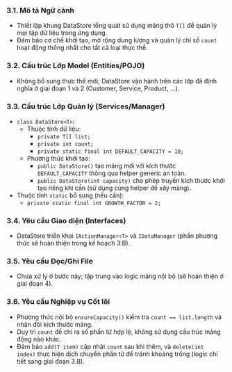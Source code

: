 ### 3.1. Mô tả Ngữ cảnh
- Thiết lập khung DataStore tổng quát sử dụng mảng thô `T[]` để quản lý mọi tập dữ liệu trong ứng dụng.
- Đảm bảo cơ chế khởi tạo, mở rộng dung lượng và quản lý chỉ số `count` hoạt động thống nhất cho tất cả loại thực thể.

### 3.2. Cấu trúc Lớp Model (Entities/POJO)
- Không bổ sung thực thể mới; DataStore vận hành trên các lớp đã định nghĩa ở giai đoạn 1 và 2 (Customer, Service, Product, ...).

### 3.3. Cấu trúc Lớp Quản lý (Services/Manager)
- `class DataStore<T>`:
  - Thuộc tính dữ liệu:
    - `private T[] list;`
    - `private int count;`
    - `private static final int DEFAULT_CAPACITY = 10;`
  - Phương thức khởi tạo:
    - `public DataStore()` tạo mảng mới với kích thước `DEFAULT_CAPACITY` thông qua helper generic an toàn.
    - `public DataStore(int capacity)` cho phép truyền kích thước khởi tạo riêng khi cần (sử dụng cùng helper để xây mảng).
- Thuộc tính `static` bổ sung (nếu cần):
  - `private static final int GROWTH_FACTOR = 2;`

### 3.4. Yêu cầu Giao diện (Interfaces)
- DataStore triển khai `IActionManager<T>` và `IDataManager` (phần phương thức sẽ hoàn thiện trong kế hoạch 3.B).

### 3.5. Yêu cầu Đọc/Ghi File
- Chưa xử lý ở bước này; tập trung vào logic mảng nội bộ (sẽ hoàn thiện ở giai đoạn 4).

### 3.6. Yêu cầu Nghiệp vụ Cốt lõi
- Phương thức nội bộ `ensureCapacity()` kiểm tra `count == list.length` và nhân đôi kích thước mảng.
- Duy trì `count` để chỉ ra số phần tử hợp lệ, không sử dụng cấu trúc mảng động nào khác.
- Đảm bảo `add(T item)` cập nhật `count` sau khi thêm, và `delete(int index)` thực hiện dịch chuyển phần tử để tránh khoảng trống (logic chi tiết sang giai đoạn 3.B).
